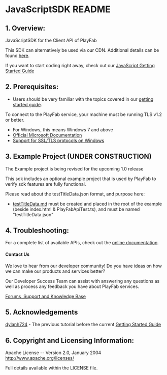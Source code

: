 # JavaScriptSDK README


## 1. Overview:

JavaScriptSDK for the Client API of PlayFab

This SDK can alternatively be used via our CDN. Additional details can be found [here](https://playfab.com/playfab-now-serving-javascript-sdk-via-cdn/).

If you want to start coding right away, check out our [JavaScript Getting Started Guide](JavaScriptGettingStarted.md)


## 2. Prerequisites:

* Users should be very familiar with the topics covered in our [getting started guide](https://playfab.com/docs/getting-started-with-playfab/).

To connect to the PlayFab service, your machine must be running TLS v1.2 or better.
* For Windows, this means Windows 7 and above
* [Official Microsoft Documentation](https://msdn.microsoft.com/en-us/library/windows/desktop/aa380516%28v=vs.85%29.aspx)
* [Support for SSL/TLS protocols on Windows](http://blogs.msdn.com/b/kaushal/archive/2011/10/02/support-for-ssl-tls-protocols-on-windows.aspx)


## 3. Example Project (UNDER CONSTRUCTION)

The Example project is being revised for the upcoming 1.0 release

This sdk includes an optional example project that is used by PlayFab to verify sdk features are fully functional.

Please read about the testTitleData.json format, and purpose here:
* [testTitleData.md](https://github.com/PlayFab/SDKGenerator/blob/master/JenkinsConsoleUtility/testTitleData.md) must be created and placed in the root of the example (beside index.html & PlayFabApiTest.ts), and must be named "testTitleData.json"


## 4. Troubleshooting:

For a complete list of available APIs, check out the [online documentation](http://api.playfab.com/Documentation/).

#### Contact Us
We love to hear from our developer community!
Do you have ideas on how we can make our products and services better?

Our Developer Success Team can assist with answering any questions as well as process any feedback you have about PlayFab services.

[Forums, Support and Knowledge Base](https://community.playfab.com/index.html)


## 5. Acknowledgements

  [dylanh724](https://www.github.com/dylanh724) - The previous tutorial before the current [Getting Started Guide](JavaScriptGettingStarted.md)


## 6. Copyright and Licensing Information:

  Apache License --
  Version 2.0, January 2004
  http://www.apache.org/licenses/

  Full details available within the LICENSE file.
